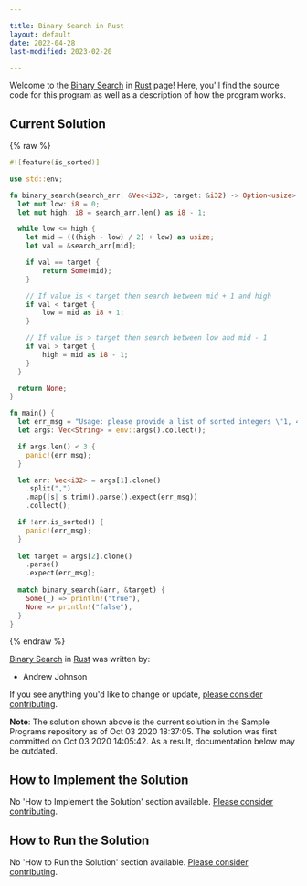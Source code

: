 ```yaml
---

title: Binary Search in Rust
layout: default
date: 2022-04-28
last-modified: 2023-02-20

---
```


Welcome to the [Binary Search](https://sampleprograms.io/projects/binary-search) in [Rust](https://sampleprograms.io/languages/rust) page! Here, you'll find the source code for this program as well as a description of how the program works.

## Current Solution

{% raw %}

```rust
#![feature(is_sorted)]

use std::env;

fn binary_search(search_arr: &Vec<i32>, target: &i32) -> Option<usize> {
  let mut low: i8 = 0;
  let mut high: i8 = search_arr.len() as i8 - 1;

  while low <= high {
    let mid = (((high - low) / 2) + low) as usize;
    let val = &search_arr[mid];

    if val == target {
        return Some(mid);
    }

    // If value is < target then search between mid + 1 and high
    if val < target {
        low = mid as i8 + 1;
    }

    // If value is > target then search between low and mid - 1
    if val > target {
        high = mid as i8 - 1;
    }
  }

  return None;
}

fn main() {
  let err_msg = "Usage: please provide a list of sorted integers \"1, 4, 5, 11, 12\" and the integer to find \"11\"";
  let args: Vec<String> = env::args().collect();

  if args.len() < 3 {
    panic!(err_msg);
  }

  let arr: Vec<i32> = args[1].clone()
    .split(",")
    .map(|s| s.trim().parse().expect(err_msg))
    .collect();

  if !arr.is_sorted() {
    panic!(err_msg);
  }
  
  let target = args[2].clone()
    .parse()
    .expect(err_msg);
  
  match binary_search(&arr, &target) {
    Some(_) => println!("true"),
    None => println!("false"),
  }
}
```

{% endraw %}

[Binary Search](https://sampleprograms.io/projects/binary-search) in [Rust](https://sampleprograms.io/languages/rust) was written by:

- Andrew Johnson

If you see anything you'd like to change or update, [please consider contributing](https://github.com/TheRenegadeCoder/sample-programs).

**Note**: The solution shown above is the current solution in the Sample Programs repository as of Oct 03 2020 18:37:05. The solution was first committed on Oct 03 2020 14:05:42. As a result, documentation below may be outdated.

## How to Implement the Solution

No 'How to Implement the Solution' section available. [Please consider contributing](https://github.com/TheRenegadeCoder/sample-programs-website).

## How to Run the Solution

No 'How to Run the Solution' section available. [Please consider contributing](https://github.com/TheRenegadeCoder/sample-programs-website).
